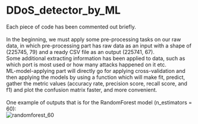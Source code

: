 # DDoS_detector_by_ML
Each piece of code has been commented out briefly. <br><br>
In the beginning, we must apply some pre-processing tasks on our raw data, in which pre-processing part has raw data as an input with a shape of (225745, 79) and a ready CSV file as an output (225741, 67). <br>
Some additional extracting information has been applied to data, such as which port is most used or how many attacks happened on it etc. <br>
ML-model-applying part will directly go for applying cross-validation and then applying the models by using a function which will make fit, predict, gather the metric values (accuracy rate, precision score, recall score, and f1) and plot the confusion matrix faster, and more convenient. <br><br>
One example of outputs that is for the RandomForest model (n_estimators = 60): <br>
![randomforest_60](https://user-images.githubusercontent.com/123311716/215292461-9e3ffa2e-956e-4144-8783-4c4486ed2267.PNG)

